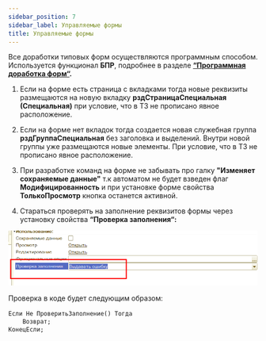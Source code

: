 ```yaml
---
sidebar_position: 7
sidebar_label: Управляемые формы
title: Управляемые формы
---
```

Все доработки типовых форм осуществляются программным способом. Используется функционал **БПР**, подробнее в разделе **[“Программная доработка форм“](../psl/modification_forms.md).**

1. Если на форме есть страница с вкладками тогда новые реквизиты размещаются на новую вкладку **рздСтраницаСпециальная (Специальная)** при условие, что в ТЗ не прописано явное расположение.

2. Если на форме нет вкладок тогда создается новая служебная группа **рздГруппаСпециальная** без заголовка и выделений. Внутри новой группы уже размещаются новые элементы. При условие, что в ТЗ не прописано явное расположение.

3. При разработке команд на форме не забывать про галку **"Изменяет сохраняемые данные"** т.к автоматом не будет взведен флаг **Модифицированность** и при установке форме свойства **ТолькоПросмотр** кнопка останется активной.

4. Стараться проверять на заполнение реквизитов формы через установку свойства **“Проверка заполнения“:**

 ![image](img/forms.png)

Проверка в коде будет следующим образом:

```
Если Не ПроверитьЗаполнение() Тогда
	Возврат;
КонецЕсли;
```